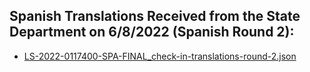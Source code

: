 ## Spanish Translations Received from the State Department on 6/8/2022 (Spanish Round 2):
- [LS-2022-0117400-SPA-FINAL_check-in-translations-round-2.json](https://github.com/department-of-veterans-affairs/va.gov-team/blob/master/products/health-care/checkin/translations/LS-2022-0117400-SPA-FINAL_check-in-translations-round-2.json)
